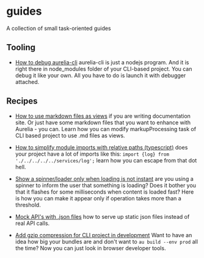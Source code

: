 # guides

A collection of small task-oriented guides

## Tooling

* [How to debug aurelia-cli](how-to-debug-cli.md) aurelia-cli is just a nodejs program. And it is right there in node_modules folder of your CLI-based project. You can debug it like your own. All you have to do is launch it with debugger attached.

## Recipes

* [How to use markdown files as views](how-to-support-markdown-preprocessing.md) if you are writing documentation site. Or just have some markdown files that you want to enhance with Aurelia - you can. Learn how you can modify markupProcessing task of CLI based project to use .md files as views.

* [How to simplify module imports with relative paths (typescript)](how-to-simplify-your-import-paths-in-typescript.md) does your project have a lot of imports like this: `import {log} from './../../../../services/log';` learn how you can escape from that dot hell.

* [Show a spinner/loader only when loading is not instant](how-to-show-spinner-only-when-something-is-slow.md) are you using a spinner to inform the user that something is loading? Does it bother you that it flashes for some milliseconds when content is loaded fast? Here is how you can make it appear only if operation takes more than a threshold.

* [Mock API's with .json files](how-to-create-a-simple-aurelia-api-mock-service.md) how to serve up static json files instead of real API calls.

* [Add gzip compression for CLI project in development](how-to-enable-gzip-compression.md) Want to have an idea how big your bundles are and don't want to `au build --env prod` all the time? Now you can just look in browser developer tools.
